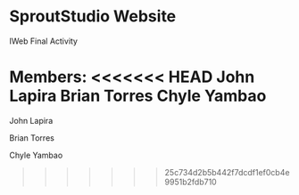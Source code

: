 # SproutStudio Website
IWeb Final Activity

Members:
<<<<<<< HEAD
John Lapira
Brian Torres
Chyle Yambao
=======

John Lapira

Brian Torres

Chyle Yambao
>>>>>>> 25c734d2b5b442f7dcdf1ef0cb4e9951b2fdb710
